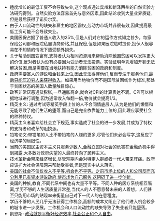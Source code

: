 - 适度增长的最低工资不会导致失业,这个观点通过宾州和新泽西州的自然实验方法研究得到。自然实验方法容易首先与意外因素,因此结论收到大量业界质疑,但是最后获得了诺贝尔奖。
- 由于人口流动性的缺失和雇主的地区霸权,劳动力市场并非很有效,因此提高最低工资可能不会导致失业。
- 美国医保占据了普通人收入的25%,但是人们对它的运作方式知之甚少。每家保险公司都和医院私自协商价格,并且保密,但是如果医院临时提价,投保人很容易在不知情的情况下遭受额外损失。
- 关于帮助别国变富有,支持者认为相同资源用来帮助消除他国贫困可以发挥更大的价值,反对者认为没有必要因为受助者无法投票。实验证明单凭增加开销无法解决贫困,而是需要在当地扶持有能力消除贫困的政府和制度。
- <u>政府需要富人的游说和金钱来上位,因此无法得罪他们,反而专注于服务他们,最后只能压迫穷人来获得收入</u>。如果用当地物价而不是国际贫困线作为标准,那处于贫困状态的美国人数量触目惊心。
- 政客非常厌恶通货膨胀,一旦通胀高企,就会对CPI的计算表达不满。CPI可以根据地域进行调整,因为通常收入每翻一倍,物价就会提高1/3。
- 精英主义: 通过考试等精英手段上位的人不会同情底层人,认为是他们的懒惰和无能导致了他们生活的堕落,而自己是完全依靠能力上位的,因此理应享受社会的种种特权。
- 精英主义者喜欢给社会立下规范,事实造成了社会的进一步发展,并成为了特权的支持者和改革的阻挠派。
- 铅笔论文:带铅笔的人比不带铅笔的人赚的更多,尽管他们未必会写字,这反应了经济学的局限性。
- 当前的美国民主资本主义只服务少数人,金融立国对社会的危害在金融危机中得到揭露,大多数对政府失望的人最终转向了民粹主义。
- 技术革新会带来经济增长,尽管短期内会对特定人群或者一代人带来阵痛。政府应该扩大社会保障网来帮助受害者,但是现实中从未落实。
- <u>美国的社会不仅仅收入不平等,机会也不平等。之前市场上位的人和公司反而充分利用已有资本游说政府,使市场为自己服务,这阻碍了进一步创新。</u>
- 美国的种族,教育,不同代系中间也有大量不平等。不同人种的医疗系统相互隔离,学历不够的人生活质量非常差,当代人的人不愿意替未来的人着想。人们甚至只能用市场的贴现率来衡量自己对下一代人的在意程度。
- 学历不够的人民几乎无法获得工作机会,高额的成本又阻止了他们进入机会较多的城市进一步发展。工作机会和人口流动性的缺失导致了失业者只能堕落。
- 凯恩斯: <u>政治就是平衡好经济效率,社会公正和个人自由</u>。
